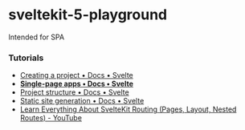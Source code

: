sveltekit-5-playground
======================
Intended for SPA

### Tutorials
- [Creating a project • Docs • Svelte](https://svelte.dev/docs/kit/creating-a-project)
- [**Single-page apps • Docs • Svelte**](https://svelte.dev/docs/kit/single-page-apps)
- [Project structure • Docs • Svelte](https://svelte.dev/docs/kit/project-structure)
- [Static site generation • Docs • Svelte](https://svelte.dev/docs/kit/adapter-static)
- [Learn Everything About SvelteKit Routing (Pages, Layout, Nested Routes) - YouTube](https://www.youtube.com/watch?v=7hXHbGj6iE0)
